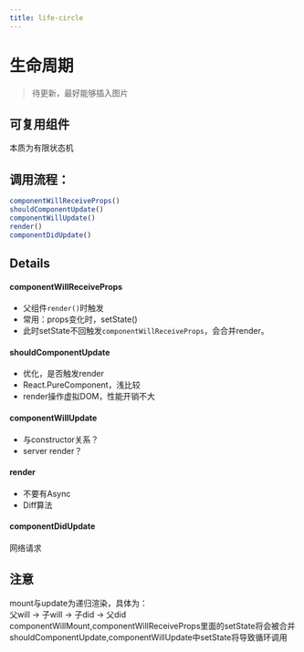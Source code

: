 ```yaml
---
title: life-circle
---
```


# 生命周期

> 待更新，最好能够插入图片

## 可复用组件

本质为有限状态机

## 调用流程：

```javascript
componentWillReceiveProps()
shouldComponentUpdate()
componentWillUpdate()
render()
componentDidUpdate()
```

## Details

#### componentWillReceiveProps

- 父组件`render()`时触发
- 常用：props变化时，setState()
- 此时setState不回触发`componentWillReceiveProps`，会合并render。

#### shouldComponentUpdate

- 优化，是否触发render
- React.PureComponent，浅比较
- render操作虚拟DOM，性能开销不大

#### componentWillUpdate

- 与constructor关系？
- server render？

#### render

- 不要有Async
- Diff算法

#### componentDidUpdate

网络请求

## 注意

mount与update为递归渲染，具体为：  
父will -> 子will -> 子did -> 父did  
componentWillMount,componentWillReceiveProps里面的setState将会被合并  
shouldComponentUpdate,componentWillUpdate中setState将导致循环调用

